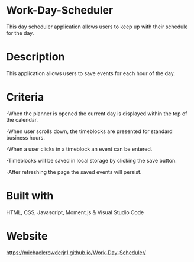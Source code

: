 # Work-Day-Scheduler
This day scheduler application allows users to keep up with their schedule for the day.

# Description
This application allows users to save events for each hour of the day.

# Criteria
-When the planner is opened the current day is displayed within the top of the calendar.

-When user scrolls down, the timeblocks are presented for standard business hours.

-When a user clicks in a timeblock an event can be entered.

-Timeblocks will be saved in local storage by clicking the save button.

-After refreshing the page the saved events will persist.

# Built with
HTML, CSS, Javascript, Moment.js & Visual Studio Code

# Website
https://michaelcrowderjr1.github.io/Work-Day-Scheduler/
